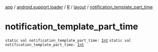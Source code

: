 [app](../../../index.md) / [android.support.loader](../../index.md) / [R](../index.md) / [layout](index.md) / [notification_template_part_time](./notification_template_part_time.md)

# notification_template_part_time

`static val notification_template_part_time: `[`Int`](https://kotlinlang.org/api/latest/jvm/stdlib/kotlin/-int/index.html)
`static val notification_template_part_time: `[`Int`](https://kotlinlang.org/api/latest/jvm/stdlib/kotlin/-int/index.html)